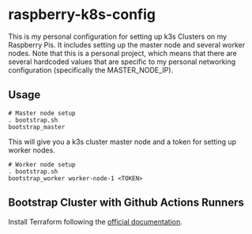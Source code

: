 # raspberry-k8s-config

This is my personal configuration for setting up k3s Clusters on my Raspberry Pis. It includes setting up the
master node and several worker nodes. Note that this is a personal project, which means that there are several
hardcoded values that are specific to my personal networking configuration (specifically the MASTER_NODE_IP).

## Usage

```
# Master node setup
. bootstrap.sh
bootstrap_master
```

This will  give you a k3s cluster master node and a token for setting up worker nodes.

```
# Worker node setup
. bootstrap.sh
bootstrap_worker worker-node-1 <TOKEN>
```

## Bootstrap Cluster with Github Actions Runners

Install Terraform following the 
[official documentation](https://developer.hashicorp.com/terraform/tutorials/aws-get-started/install-cli).

